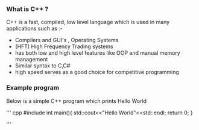 ### What is C++ ?

C++ is a fast, compiled, low level language which is used in many applications such as :-
* Compilers and GUI's , Operating Systems
* (HFT) High Frequency Trading systems
* has both low and high level features like OOP and manual memory management
* Similar syntax to C,C#
* high speed serves as a good choice for competitive programming

### Example program 

Below is a simple C++ program which prints Hello World

''' cpp
#include <iostream>
int main(){
  std::cout<<"Hello World"<<std::endl;
  return 0;
}

'''


